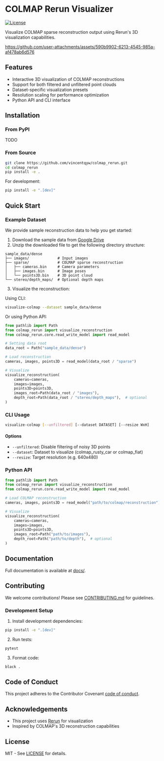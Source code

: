 # COLMAP Rerun Visualizer

<!-- [![PyPI Version](https://img.shields.io/pypi/v/colmap-rerun)](https://pypi.org/project/colmap-rerun/) -->
[![License](https://img.shields.io/badge/License-MIT-blue.svg)](https://opensource.org/licenses/MIT)
<!-- [![Python Version](https://img.shields.io/pypi/pyversions/colmap-rerun)](https://pypi.org/project/colmap-rerun/) -->
<!-- [![Code Style](https://img.shields.io/badge/code%20style-black-000000.svg)](https://github.com/psf/black) -->

Visualize COLMAP sparse reconstruction output using Rerun's 3D visualization capabilities.

https://github.com/user-attachments/assets/590b9902-6213-4545-985a-af478ab6d576

## Features

- Interactive 3D visualization of COLMAP reconstructions
- Support for both filtered and unfiltered point clouds
- Dataset-specific visualization presets
- Resolution scaling for performance optimization
- Python API and CLI interface

## Installation

### From PyPI

TODO
<!-- ```bash
pip install colmap-rerun
``` -->

### From Source

```bash
git clone https://github.com/vincentqyw/colmap_rerun.git
cd colmap_rerun
pip install -e .
```

For development:

```bash
pip install -e ".[dev]"
```

## Quick Start

### Example Dataset

We provide sample reconstruction data to help you get started:

1. Download the sample data from [Google Drive](https://drive.google.com/drive/folders/1pqhjHtgIESKB_QL8NSaFQdwysFZluLSs?usp=drive_link)
2. Unzip the downloaded file to get the following directory structure:
```
sample_data/dense
├── images/             # Input images
├── sparse/             # COLMAP sparse reconstruction
│   ├── cameras.bin     # Camera parameters
│   ├── images.bin      # Image poses
│   └── points3D.bin    # 3D point cloud
└── stereo/depth_maps/  # Optional depth maps
```

3. Visualize the reconstruction:

Using CLI:
```bash
visualize-colmap --dataset sample_data/dense
```

Or using Python API:

```python
from pathlib import Path
from colmap_rerun import visualize_reconstruction
from colmap_rerun.core.read_write_model import read_model

# Setting data root
data_root = Path("sample_data/dense")

# Load reconstruction
cameras, images, points3D = read_model(data_root / "sparse")

# Visualize
visualize_reconstruction(
    cameras=cameras,
    images=images,
    points3D=points3D,
    images_root=Path(data_root / "images"),
    depth_root=Path(data_root / "stereo/depth_maps"),  # optional
)
```

### CLI Usage

```bash
visualize-colmap [--unfiltered] [--dataset DATASET] [--resize WxH]
```

#### Options
- `--unfiltered`: Disable filtering of noisy 3D points
- `--dataset`: Dataset to visualize (colmap_rusty_car or colmap_fiat)
- `--resize`: Target resolution (e.g. 640x480)

### Python API

```python
from pathlib import Path
from colmap_rerun import visualize_reconstruction
from colmap_rerun.core.read_write_model import read_model

# Load COLMAP reconstruction
cameras, images, points3D = read_model("path/to/colmap/reconstruction")

# Visualize
visualize_reconstruction(
    cameras=cameras,
    images=images,
    points3D=points3D,
    images_root=Path("path/to/images"),
    depth_root=Path("path/to/depth"),  # optional
)
```

## Documentation

Full documentation is available at [docs/](docs/).

## Contributing

We welcome contributions! Please see [CONTRIBUTING.md](CONTRIBUTING.md) for guidelines.

### Development Setup

1. Install development dependencies:
```bash
pip install -e ".[dev]"
```

2. Run tests:
```bash
pytest
```

3. Format code:
```bash
black .
```

## Code of Conduct

This project adheres to the Contributor Covenant [code of conduct](CODE_OF_CONDUCT.md).

## Acknowledgements

- This project uses [Rerun](https://github.com/rerun-io/rerun) for visualization
- Inspired by COLMAP's 3D reconstruction capabilities

## License

MIT - See [LICENSE](LICENSE) for details.

